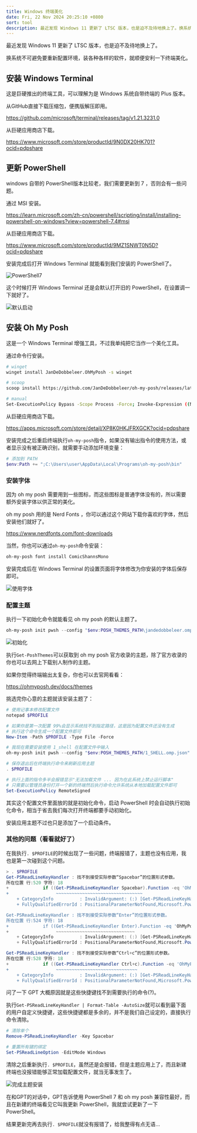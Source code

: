 ```yaml
---
title: Windows 终端美化
date: Fri, 22 Nov 2024 20:25:10 +0800
sort: tool
description: 最近发现 Windows 11 更新了 LTSC 版本，也是迫不及待地换上了。换系统不可避免要重新配置环境，装各种各样的软件，就顺便安利一下终端美化。
---
```


最近发现 Windows 11 更新了 LTSC 版本，也是迫不及待地换上了。

换系统不可避免要重新配置环境，装各种各样的软件，就顺便安利一下终端美化。

## 安装 Windows Terminal

这是巨硬推出的终端工具，可以理解为是 Windows 系统自带终端的 Plus 版本。

从GitHub直接下载压缩包，便携版解压即用。

<https://github.com/microsoft/terminal/releases/tag/v1.21.3231.0>

从巨硬应用商店下载。

<https://www.microsoft.com/store/productId/9N0DX20HK701?ocid=pdpshare>

## 更新 PowerShell

windows 自带的 PowerShell版本比较老，我们需要更新到 7 ，否则会有一些问题。

通过 MSI 安装。

<https://learn.microsoft.com/zh-cn/powershell/scripting/install/installing-powershell-on-windows?view=powershell-7.4#msi>

从巨硬应用商店下载。

<https://www.microsoft.com/store/productId/9MZ1SNWT0N5D?ocid=pdpshare>

安装完成后打开 Windows Terminal 就能看到我们安装的 PowerShell了。

![PowerShell7](https://image.s22y.moe/image/WindowsTerminal_oh-my-posh/PowerShell7.webp)

这个时候打开 Windows Terminal 还是会默认打开旧的 PowerShell，在设置调一下就好了。

![默认启动](https://image.s22y.moe/image/WindowsTerminal_oh-my-posh/defaultStart.webp)

## 安装 Oh My Posh

这是一个 Windows Terminal 增强工具，不过我单纯把它当作一个美化工具。

通过命令行安装。

```bash
# winget
winget install JanDeDobbeleer.OhMyPosh -s winget

# scoop
scoop install https://github.com/JanDeDobbeleer/oh-my-posh/releases/latest/download/oh-my-posh.json

# manual
Set-ExecutionPolicy Bypass -Scope Process -Force; Invoke-Expression ((New-Object System.Net.WebClient).DownloadString('https://ohmyposh.dev/install.ps1'))
```

从巨硬应用商店下载。

<https://apps.microsoft.com/store/detail/XP8K0HKJFRXGCK?ocid=pdpshare>

安装完成之后重启终端执行`oh-my-posh`指令，如果没有输出指令的使用方法，或者显示没有被正确识别，就需要手动添加环境变量：

```powershell
# 添加到 PATH
$env:Path += ";C:\Users\user\AppData\Local\Programs\oh-my-posh\bin"
```

### 安装字体

因为 oh my posh 需要用到一些图标，而这些图标是普通字体没有的，所以需要额外安装字体以供正常的美化。

oh my posh 用的是 Nerd Fonts ，你可以通过这个网站下载你喜欢的字体，然后安装他们就好了。

<https://www.nerdfonts.com/font-downloads>

当然，你也可以通过`oh-my-posh`命令安装：

```powershell
oh-my-posh font install ComicShannsMono
```

安装完成后在 Windows Terminal 的设置页面将字体修改为你安装的字体后保存即可。

![使用字体](https://image.s22y.moe/image/WindowsTerminal_oh-my-posh/useFont.webp)

### 配置主题

执行一下初始化命令就能看见 oh my posh 的默认主题了。

```powershell
oh-my-posh init pwsh --config "$env:POSH_THEMES_PATH\jandedobbeleer.omp.json" | Invoke-Expression
```

![初始化](https://image.s22y.moe/image/WindowsTerminal_oh-my-posh/initialize.webp)

执行`Get-PoshThemes`可以获取到 oh my posh 官方收录的主题，除了官方收录的你也可以去网上下载别人制作的主题。

如果你觉得终端输出太复杂，你也可以去官网看看：

<https://ohmyposh.dev/docs/themes>

挑选完你心意的主题就该安装主题了：

```powershell
# 使用记事本修改配置文件
notepad $PROFILE

# 如果你是第一次配置 99%会显示系统找不到指定路径，这是因为配置文件还没有生成
# 执行这个命令生成一个配置文件即可
New-Item -Path $PROFILE -Type File -Force

# 我现在需要安装使用 1_shell 在配置文件中输入
oh-my-posh init pwsh --config "$env:POSH_THEMES_PATH/1_SHELL.omp.json" | Invoke-Expression

# 保存退出后在终端执行命令来刷新应用主题
. $PROFILE

# 执行上面的指令多半会报错显示"无法加载文件 ... 因为在此系统上禁止运行脚本"
# 只需要以管理员身份打开一个新的终端然后执行命令允许系统从本地加载配置文件即可
Set-ExecutionPolicy RemoteSigned
```

其实这个配置文件里面放的就是初始化命令，启动 PowerShell 时会自动执行初始化命令，相当于省去我们每次打开终端都要手动初始化。

安装应用主题不过也只是添加了一个启动条件。

### 其他的问题（看看就好了）

在我执行`. $PROFILE`的时候出现了一些问题，终端报错了，主题也没有应用，我也是第一次碰到这个问题。

```powershell
> . $PROFILE
Get-PSReadLineKeyHandler : 找不到接受实际参数“Spacebar”的位置形式参数。
所在位置 行:520 字符: 18
+             if ((Get-PSReadLineKeyHandler Spacebar).Function -eq 'OhM ...
+                  ~~~~~~~~~~~~~~~~~~~~~~~~~~~~~~~~~
    + CategoryInfo          : InvalidArgument: (:) [Get-PSReadLineKeyHandler]，ParameterBindingException
    + FullyQualifiedErrorId : PositionalParameterNotFound,Microsoft.PowerShell.GetKeyHandlerCommand

Get-PSReadLineKeyHandler : 找不到接受实际参数“Enter”的位置形式参数。
所在位置 行:524 字符: 18
+             if ((Get-PSReadLineKeyHandler Enter).Function -eq 'OhMyPo ...
+                  ~~~~~~~~~~~~~~~~~~~~~~~~~~~~~~
    + CategoryInfo          : InvalidArgument: (:) [Get-PSReadLineKeyHandler]，ParameterBindingException
    + FullyQualifiedErrorId : PositionalParameterNotFound,Microsoft.PowerShell.GetKeyHandlerCommand

Get-PSReadLineKeyHandler : 找不到接受实际参数“Ctrl+c”的位置形式参数。
所在位置 行:528 字符: 18
+             if ((Get-PSReadLineKeyHandler Ctrl+c).Function -eq 'OhMyP ...
+                  ~~~~~~~~~~~~~~~~~~~~~~~~~~~~~~~
    + CategoryInfo          : InvalidArgument: (:) [Get-PSReadLineKeyHandler]，ParameterBindingException
    + FullyQualifiedErrorId : PositionalParameterNotFound,Microsoft.PowerShell.GetKeyHandlerCommand
```

问了一下 GPT 大概原因就是这些快捷键找不到需要执行的命令(?)。

执行`Get-PSReadLineKeyHandler | Format-Table -AutoSize`就可以看到最下面的用户自定义快捷键，这些快捷键都是多余的，并不是我们自己设定的，直接执行命令清除。

```powershell
# 清除单个
Remove-PSReadLineKeyHandler -Key Spacebar

# 重置所有键的绑定
Set-PSReadLineOption -EditMode Windows
```

清除之后重新执行`. $PROFILE`，虽然还是会报错，但是主题应用上了，而且新建终端也没报错能够正常加载配置文件，就当无事发生了。

![完成主题安装](https://image.s22y.moe/image/WindowsTerminal_oh-my-posh/accomplish.webp)

在和GPT的对话中，GPT告诉使用 PowerShell 7 和 oh my posh 兼容性最好，而且在新建的终端看见它叫我更新 PowerShell，我就尝试更新了一下 PowerShell。

结果更新完再去执行`. $PROFILE`就没有报错了，给我整得有点无语...
